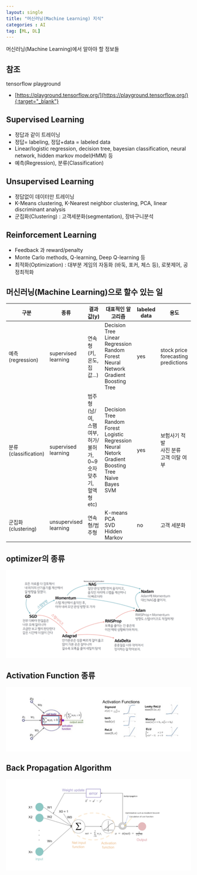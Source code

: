 ```yaml
---
layout: single
title: "머신러닝(Machine Learning) 지식"
categories : AI
tag: [ML, DL]
---
```


머신러닝(Machine Learning)에서 알아야 할 정보들

## 참조
tensorflow playground
- [https://playground.tensorflow.org/](https://playground.tensorflow.org/){:target="_blank"}

## Supervised Learning
- 정답과 같이 트레이닝
- 정답= labeling, 정답+data = labeled data
- Linear/logistic regression, decision tree, bayesian classification, neural network, hidden markov model(HMM) 등
- 예측(Regression), 분류(Classification)

## Unsupervised Learning
- 정답없이 데이터만 트레이닝
- K-Means clustering, K-Nearest neighbor clustering, PCA, linear discriminant analysis
- 군집화(Clustering) : 고객세분화(segmentation), 장바구니분석

## Reinforcement Learning
- Feedback 과 reward/penalty
- Monte Carlo methods, Q-learning, Deep Q-learning 등
- 최적화(Optimization) : 대부분 게임의 자동화 (바둑, 포커, 체스 등), 로봇제어, 공정최적화

## 머신러닝(Machine Learning)으로 할수 있는 일

|구분 | 종류 |결과값(y)|대표적인 알고리즘|labeled data|용도|
|-|-|-|-|-|-|
|예측<br>(regression) | supervised<br>learning |연속형<br>(키, 온도, 집값...)|Decision Tree<br>Linear Regression<br>Random Forest<br> Neural Network<br>Gradient Boosting Tree|yes|stock price forecasting predictions|
|분류<br>(classification) |supervised<br>learning| 범주형<br>(남/여, 스팸여부, 허가/불허가, 0~9 숫자 맞추기, 혈액 형 etc)| Decision Tree<br>Random Forest<br>Logistic Regression<br>Neural Netork<br>Gradient Boosting Tree<br>Naive Bayes<br>SVM|yes|보험사기 적발<br>사진 분류<br>고객 이탈 여부|
|군집화<br>(clustering)| unsupervised<br>learning|연속형/범주형| K-means<br>PCA<br>SVD<br>Hidden Markov| no| 고객 세분화|

## optimizer의 종류
![optimiser](/assets/posts/optimiser.jpg)

## Activation Function 종류
![activation](/assets/posts/activation.jpg)

## Back Propagation Algorithm
![propagation](/assets/posts/propagation.jpg)